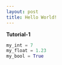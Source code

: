 ```yaml
---
layout: post
title: Hello World!
---
```


**Tutorial-1**


```py
my_int = 7
my_float = 1.23
my_bool = True
```
